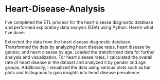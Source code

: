 # Heart-Disease-Analysis

I've completed the ETL process for the heart disease diagnostic database and performed exploratory data analysis (EDA) using Python. Here's what I've done:

Extracted the data from the heart disease diagnostic database.
Transformed the data by analyzing heart disease rates, heart disease by gender, and heart disease by age.
Loaded the transformed data for further analysis and visualization.
For heart disease rates, I calculated the overall rate of heart disease in the dataset and analyzed it by gender and age groups. Additionally, I visualized the data using various plots such as bar plots and histograms to gain insights into heart disease prevalence
